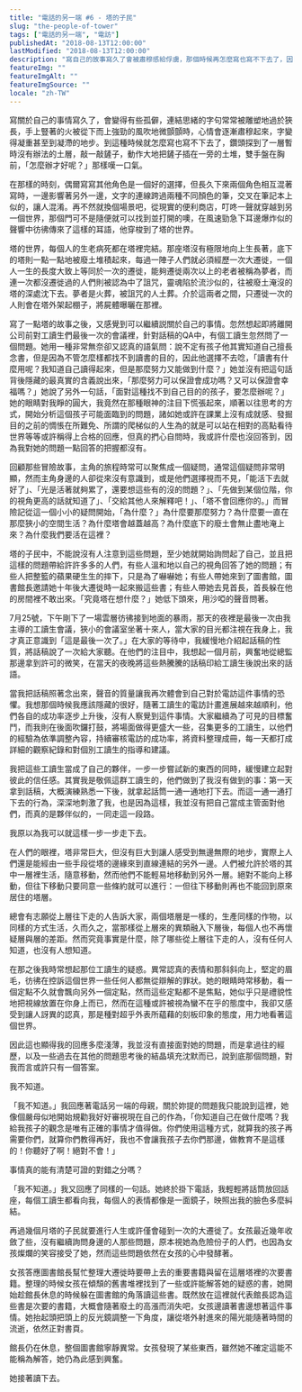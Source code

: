 ```yaml
---
title: "電話的另一端 #6 - 塔的子民"
slug: "the-people-of-tower"
tags: ["電話的另一端", "電訪"]
publishedAt: "2018-08-13T12:00:00"
lastModified: "2018-08-13T12:00:00"
description: "寫自己的故事寫久了會被肅穆感給俘虜，那個時候再怎麼寫也寫不下去了，因此夾帶一些寫其他角色的故事，可以找到不同的著力點。在這篇文章裡我想要分享的是，關於塔的子民的故事"
featureImg: ""
featureImgAlt: ""
featureImgSource: ""
locale: "zh-TW"
---
```


寫關於自己的事情寫久了，會變得有些孤僻，連結思緒的字句常常被雕塑地過於狹長，手上豎著的火被從下而上強勁的風吹地微顫顫時，心情會逐漸肅穆起來，字變得凝重甚至到凝滯的地步。到這種時候就怎麼寫也寫不下去了，鑽頭探到了一層暫時沒有辦法的土層，敲一敲鏟子，動作大地把鏟子插在一旁的土堆，雙手盤在胸前，「怎麼辦才好呢？」那樣嘆一口氣。

在那樣的時刻，偶爾寫寫其他角色是一個好的選擇，但長久下來兩個角色相互混著寫時，一邊影響著另外一邊，文字的連線跨過兩種不同顏色的筆，交叉在筆記本上似的，讓人混淆。再不然就換個場景吧，從現實的便利商店，叮咚一聲就穿越到另一個世界，那個門可不是隨便就可以找到並打開的噢，在風速勁急下耳邊爆炸似的聲響中彷彿傳來了這樣的耳語，他穿梭到了塔的世界。

塔的世界，每個人的生老病死都在塔裡完結。那座塔沒有極限地向上生長著，底下的塔則一點一點地被廢土堆積起來，每過一陣子人們就必須經歷一次大遷徙，一個人一生的長度大致上等同於一次的遷徙，能夠遷徙兩次以上的老者被稱為夢者，而連一次都沒遷徙過的人們則被認為中了詛咒，靈魂陷於流沙似的，往被廢土淹沒的塔的深處沈下去。夢者是火葬，被詛咒的人土葬。介於這兩者之間，只遷徙一次的人則會在塔外架起棚子，將屍體曝曬在那裡。

寫了一點塔的故事之後，又感覺到可以繼續説關於自己的事情。忽然想起即將離開公司前對工讀生們最後一次的會議裡，針對話稿的QA中，有個工讀生忽然問了一個問題。她用一種非常無奈卻又認真的語氣問：說不定有孩子他其實知道自己擅長念書，但是因為不管怎麼樣都找不到讀書的目的，因此他選擇不去唸，「讀書有什麼用呢？我知道自己讀得起來，但是那麼努力又能做到什麼？」她並沒有把這句話背後隱藏的最真實的含義說出來，「那麼努力可以保證會成功嗎？又可以保證會幸福嗎？」她說了另外一句話，「面對這種找不到自己目的的孩子，要怎麼辦呢？」她的眼睛對我睜的圓大，我竟然在那種眼神的注目下慌張起來，順著以往思考的方式，開始分析這個孩子可能面臨到的問題，諸如她或許在課業上沒有成就感、發掘目的之前的惆悵在所難免、所謂的爬梯似的人生為的就是可以站在相對的高點看待世界等等或許稱得上合格的回應，但真的捫心自問時，我或許什麼也沒回答到，因為我對她的問題一點回答的把握都沒有。

回顧那些冒險故事，主角的旅程時常可以聚焦成一個疑問，通常這個疑問非常明顯，然而主角身邊的人卻從來沒有意識到，或是他們選擇視而不見，「能活下去就好了」、「光是活著就夠累了，還要想這些有的沒的問題？」、「先做到某個位階，你的視角更高的話就知道了」、「交給其他人來解釋吧！」、「塔不會回應你的。」而冒險記從這一個小小的疑問開始，「為什麼？」為什麼要那麼努力？為什麼要一直在那麼狹小的空間生活？為什麼塔會越蓋越高？為什麼底下的廢土會無止盡地淹上來？為什麼我們要活在這裡？

塔的子民中，不能說沒有人注意到這些問題，至少她就開始詢問起了自己，並且把這樣的問題帶給許許多多的人們，有些人溫和地以自己的視角回答了她的問題；有些人把整籃的蘋果硬生生的摔下，只是為了嚇嚇她；有些人帶她來到了圖書館，圖書館長邀請她十年後大遷徙時一起來搬這些書；有些人帶她去見首長，首長躲在他的房間裡不敢出來。「究竟塔在想什麼？」她低下頭來，用沙啞的聲音問著。

7月25號，下午剛下了一場雲層彷彿接到地面的暴雨，那天的夜裡是最後一次由我主導的工讀生會議，狹小的會議室坐著十來人，當大家的目光都注視在我身上，我才真正意識到「這是最後一次了。」在大家的等待中，我緩慢地介紹起話稿的性質，將話稿說了一次給大家聽。在他們的注目中，我想起一個月前，興奮地從總監那邊拿到許可的微笑，在當天的夜晚將這些熱騰騰的話稿印給工讀生後說出來的話語。

當我把話稿照著念出來，聲音的質量讓我再次體會到自己對於電訪這件事情的恐懼。我想那個時候我應該隱藏的很好，隨著工讀生的電訪計畫進展越來越順利，他們各自的成功率逐步上升後，沒有人察覺到這件事情。大家繼續為了可見的目標奮鬥，而我則在後面吹鑼打鼓，將場面做得更盛大一些，召集更多的工讀生，以他們的經驗為依準調整內容，持續審核電訪的成功率，將資料整理成冊，每一天都打成詳細的觀察紀錄和對個別工讀生的指導和建議。

我把這些工讀生當成了自己的夥伴，一步一步嘗試新的東西的同時，緩慢建立起對彼此的信任感。其實我是敬佩這群工讀生的，他們做到了我沒有做到的事：第一天拿到話稿，大概演練熟悉一下後，就拿起話筒一通一通地打下去。而這一通一通打下去的行為，深深地刺激了我，也是因為這樣，我並沒有把自己當成主管面對他們，而真的是夥伴似的，一同走這一段路。

我原以為我可以就這樣一步一步走下去。

在人們的眼裡，塔非常巨大，但沒有巨大到讓人感受到無邊無際的地步，實際上人們還是能經由一些手段從塔的邊緣來到直線連結的另外一邊。人們被允許於塔的其中一層裡生活，隨意移動，然而他們不能輕易地移動到另外一層。絕對不能向上移動，但往下移動只要同意一些條約就可以進行：一但往下移動則再也不能回到原來居住的塔層。

總會有志願從上層往下走的人告訴大家，兩個塔層是一樣的，生產同樣的作物，以同樣的方式生活，久而久之，當那樣從上層來的異類融入下層後，每個人也不再懷疑層與層的差距。然而究竟事實是什麼，除了哪些從上層往下走的人，沒有任何人知道，也沒有人想知道。

在那之後我時常想起那位工讀生的疑惑。異常認真的表情和那斜斜向上，堅定的眉毛，彷彿在控訴這個世界一些任何人都無從辯解的罪狀。她的眼睛時常移動，看一個定點不久就會飄向另外一個定點，然而這些定點都不是焦點，她似乎只是禮貌性地把視線放置在你身上而已，然而在這種或許被視為蠻不在乎的態度中，我卻又感受到讓人訝異的認真，那是種對超乎外表所藴藉的刻板印象的態度，用力地看著這個世界。

因此這也顯得我的回應多麼淺薄，我並沒有直接面對她的問題，而是拿過往的經歷，以及一些過去在其他的問題思考後的結晶填充沈默而已，說到底那個問題，對我而言或許只有一個答案。

我不知道。

「我不知道。」我回應著電話另一端的母親，關於妳提的問題我只能說到這裡，她像個嚴母似地開始規勸我好好審視現在自己的作為，「你知道自己在做什麼嗎？我給我孩子的觀念是唯有正確的事情才值得做。你們使用這種方式，就算我的孩子再需要你們，就算你們教得再好，我也不會讓我孩子去你們那邊，做教育不是這樣的！你聽好了啊！絕對不會！」

事情真的能有清楚可證的對錯之分嗎？

「我不知道。」我又回應了同樣的一句話。她終於掛下電話，我輕輕將話筒放回話座，每個工讀生都看向我，每個人的表情都像是一面鏡子，映照出我的臉色多麼糾結。

再過幾個月塔的子民就要進行人生或許僅會碰到一次的大遷徙了。女孩最近幾年收斂了些，沒有繼續詢問身邊的人那些問題，原本視她為危險份子的人們，也因為女孩燦爛的笑容接受了她，然而這些問題依然在女孩的心中發酵著。

女孩答應圖書館長幫忙整理大遷徙時要帶上去的重要書籍與留在這層塔裡的次要書籍。整理的時候女孩在傾頹的舊書堆裡找到了一些或許能解答她的疑惑的書，她開始趁館長休息的時候躲在圖書館的角落讀這些書。既然放在這裡就代表館長認為這些書是次要的書籍，大概會隨著廢土的高漲而消失吧，女孩邊讀著書邊想著這件事情。她抬起頭把頭上的反光鏡調整一下角度，讓從塔外射進來的陽光能隨著時間的流逝，依然正對書頁。

館長仍在休息，整個圖書館寧靜異常。女孩發現了某些東西，雖然她不確定這能不能稱為解答，她仍為此感到興奮。

她接著讀下去。